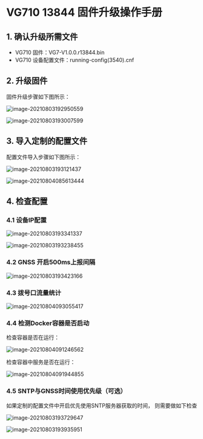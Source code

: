 # VG710 13844 固件升级操作手册

## 1. 确认升级所需文件

- VG710 固件：VG7-V1.0.0.r13844.bin
- VG710 设备配置文件：running-config(3540).cnf

## 2. 升级固件

固件升级步骤如下图所示：

![image-20210803192950559](images/image-20210803192950559.png)

![image-20210803193007599](images/image-20210803193007599.png)

## 3. 导入定制的配置文件

配置文件导入步骤如下图所示：

![image-20210803193121437](images/image-20210803193121437.png)

![image-20210804085613444](images/image-20210804085613444.png)

## 4. 检查配置

### 4.1 设备IP配置

![image-20210803193341337](images/image-20210803193341337.png)

![image-20210803193238455](images/image-20210803193238455.png)

### 4.2 GNSS 开启500ms上报间隔

![image-20210803193423166](images/image-20210803193423166.png)

### 4.3 拨号口流量统计

![image-20210804093055417](images/image-20210804093055417.png)

### 4.4 检测Docker容器是否启动

检查容器是否在运行：

![image-20210804091246562](images/image-20210804091246562.png)

检查容器中服务是否在运行：

![image-20210804091944855](images/image-20210804091944855.png)

### 4.5 SNTP与GNSS时间使用优先级（可选）

如果定制的配置文件中开启优先使用SNTP服务器获取的时间， 则需要做如下检查

![image-20210803193729647](images/image-20210803193729647.png)

![image-20210803193935951](images/image-20210803193935951.png)

